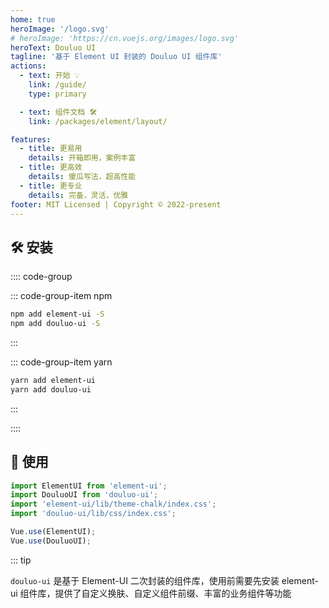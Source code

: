 ```yaml
---
home: true
heroImage: '/logo.svg'
# heroImage: 'https://cn.vuejs.org/images/logo.svg'
heroText: Douluo UI
tagline: '基于 Element UI 封装的 Douluo UI 组件库'
actions:
  - text: 开始 💡
    link: /guide/
    type: primary

  - text: 组件文档 🛠
    link: /packages/element/layout/

features:
  - title: 更易用
    details: 开箱即用，案例丰富
  - title: 更高效
    details: 傻瓜写法，超高性能
  - title: 更专业
    details: 完备，灵活，优雅
footer: MIT Licensed | Copyright © 2022-present
---
```


## 🛠 安装

:::: code-group

::: code-group-item npm

```bash
npm add element-ui -S
npm add douluo-ui -S
```

:::

::: code-group-item yarn

```bash
yarn add element-ui
yarn add douluo-ui
```

:::

::::

## 🚀 使用

```js
import ElementUI from 'element-ui';
import DouluoUI from 'douluo-ui';
import 'element-ui/lib/theme-chalk/index.css';
import 'douluo-ui/lib/css/index.css';

Vue.use(ElementUI);
Vue.use(DouluoUI);
```


::: tip

`douluo-ui` 是基于 Element-UI 二次封装的组件库，使用前需要先安装 element-ui 组件库，提供了自定义换肤、自定义组件前缀、丰富的业务组件等功能
